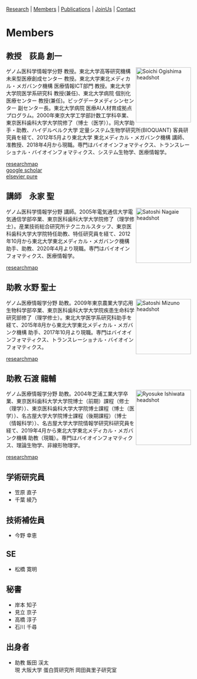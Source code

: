 [Research](https://ogishimalab.github.io/Research)  |  [Members](https://ogishimalab.github.io/Members)  |  [Publications](https://ogishimalab.github.io/Publications)  |  [JoinUs](https://ogishimalab.github.io/JoinUs)  |  [Contact](https://ogishimalab.github.io/Contact)

# Members

## 教授　荻島 創一
<img src="https://github.com/ogishimalab/ogishimalab.github.io/blob/main/image/SoichiOgishima_headshot.jpeg?raw=true" alt="Soichi Ogishima headshot" align="right" width="150">
ゲノム医科学情報学分野 教授。東北大学高等研究機構未来型医療創成センター 教授。東北大学東北メディカル・メガバンク機構 医療情報ICT部門 教授。東北大学大学院医学系研究科 教授(兼任)、東北大学病院 個別化医療センター 教授(兼任)。ビッグデータメディシンセンター 副センター長。東北大学病院 医療AI人材育成拠点プログラム。2000年東京大学工学部計数工学科卒業、東京医科歯科大学大学院修了（博士（医学））。同大学助手・助教、ハイデルベルク大学 定量システム生物学研究所(BIOQUANT) 客員研究員を経て、2012年5月より東北大学 東北メディカル・メガバンク機構 講師、准教授、2018年4月から現職。専門はバイオインフォマティクス、トランスレーショナル・バイオインフォマティクス、システム生物学、医療情報学。

[researchmap](https://href.li/?https://researchmap.jp/ogishima)  
[google scholar](https://href.li/?https://scholar.google.com/citations?hl=ja&user=uATXFRYAAAAJ)  
[elsevier pure](https://href.li/?https://tohoku.pure.elsevier.com/ja/persons/soichi-ogishima)

## 講師　永家 聖 
<img src="https://github.com/ogishimalab/ogishimalab.github.io/blob/main/image/SatoshiNagaie_headshot.jpeg?raw=true" alt="Satoshi Nagaie headshot" align="right" width="150">
ゲノム医科学情報学分野 講師。2005年電気通信大学電気通信学部卒業、東京医科歯科大学大学院修了（理学修士）。産業技術総合研究所テクニカルスタッフ、東京医科歯科大学大学院特任助教、特任研究員を経て、2012年10月から東北大学東北メディカル・メガバンク機構 助手、助教、2020年4月より現職。専門はバイオインフォマティクス、医療情報学。

[researchmap](https://href.li/?https://researchmap.jp/snagaie)

## 助教 水野 聖士
<img src="https://github.com/ogishimalab/ogishimalab.github.io/blob/main/image/SatoshiMizuno_headshot.jpeg?raw=true" alt="Satoshi Mizuno headshot" align="right" width="150">
ゲノム医療情報学分野 助教。2009年東京農業大学応用生物科学部卒業、東京医科歯科大学大学院疾患生命科学研究部修了（理学修士）。東北大学医学系研究科助手を経て、2015年8月から東北大学東北メディカル・メガバンク機構 助手、2017年10月より現職。専門はバイオインフォマティクス、トランスレーショナル・バイオインフォマティクス。

[researchmap](https://href.li/?https://researchmap.jp/7000005468)

## 助教 石渡 龍輔
<img src="https://github.com/ogishimalab/ogishimalab.github.io/blob/main/image/RyosukeIshiwata_headshot.jpeg?raw=true" alt="Ryosuke Ishiwata headshot" align="right" width="150">
ゲノム医療情報学分野 助教。2004年芝浦工業大学卒業、東京医科歯科大学大学院博士（前期）課程（修士（理学））、東京医科歯科大学大学院博士課程（博士（医学））、名古屋大学大学院博士課程（後期課程）（博士（情報科学））、名古屋大学大学院情報学研究科研究員を経て、2019年4月から東北大学東北メディカル・メガバンク機構 助教（現職）。専門はバイオインフォマティクス、理論生物学、非線形物理学。

[researchmap](https://href.li/?https://researchmap.jp/0000-0001-5998-7901)

## 学術研究員
- 笠原 直子
- 千葉 綾乃

## 技術補佐員
- 今野 幸恵

## SE
- 松橋 寛明

## 秘書
- 岸本 知子
- 見立 京子
- 高橋 淳子
- 石川 千尋

## 出身者
- 助教 飯田 渓太  
  現 大阪大学 蛋白質研究所 岡田眞里子研究室

